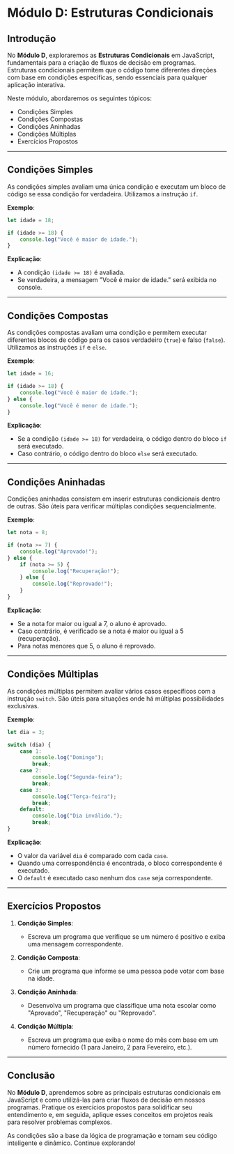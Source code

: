 # Módulo D: Estruturas Condicionais

## Introdução
No **Módulo D**, exploraremos as **Estruturas Condicionais** em JavaScript, fundamentais para a criação de fluxos de decisão em programas. Estruturas condicionais permitem que o código tome diferentes direções com base em condições específicas, sendo essenciais para qualquer aplicação interativa.

Neste módulo, abordaremos os seguintes tópicos:
- Condições Simples
- Condições Compostas
- Condições Aninhadas
- Condições Múltiplas
- Exercícios Propostos

---

## Condições Simples
As condições simples avaliam uma única condição e executam um bloco de código se essa condição for verdadeira. Utilizamos a instrução `if`.

**Exemplo**:
```javascript
let idade = 18;

if (idade >= 18) {
    console.log("Você é maior de idade.");
}
```

**Explicação**:
- A condição `(idade >= 18)` é avaliada.
- Se verdadeira, a mensagem "Você é maior de idade." será exibida no console.

---

## Condições Compostas
As condições compostas avaliam uma condição e permitem executar diferentes blocos de código para os casos verdadeiro (`true`) e falso (`false`). Utilizamos as instruções `if` e `else`.

**Exemplo**:
```javascript
let idade = 16;

if (idade >= 18) {
    console.log("Você é maior de idade.");
} else {
    console.log("Você é menor de idade.");
}
```

**Explicação**:
- Se a condição `(idade >= 18)` for verdadeira, o código dentro do bloco `if` será executado.
- Caso contrário, o código dentro do bloco `else` será executado.

---

## Condições Aninhadas
Condições aninhadas consistem em inserir estruturas condicionais dentro de outras. São úteis para verificar múltiplas condições sequencialmente.

**Exemplo**:
```javascript
let nota = 8;

if (nota >= 7) {
    console.log("Aprovado!");
} else {
    if (nota >= 5) {
        console.log("Recuperação!");
    } else {
        console.log("Reprovado!");
    }
}
```

**Explicação**:
- Se a nota for maior ou igual a 7, o aluno é aprovado.
- Caso contrário, é verificado se a nota é maior ou igual a 5 (recuperação).
- Para notas menores que 5, o aluno é reprovado.

---

## Condições Múltiplas
As condições múltiplas permitem avaliar vários casos específicos com a instrução `switch`. São úteis para situações onde há múltiplas possibilidades exclusivas.

**Exemplo**:
```javascript
let dia = 3;

switch (dia) {
    case 1:
        console.log("Domingo");
        break;
    case 2:
        console.log("Segunda-feira");
        break;
    case 3:
        console.log("Terça-feira");
        break;
    default:
        console.log("Dia inválido.");
        break;
}
```

**Explicação**:
- O valor da variável `dia` é comparado com cada `case`.
- Quando uma correspondência é encontrada, o bloco correspondente é executado.
- O `default` é executado caso nenhum dos `case` seja correspondente.

---

## Exercícios Propostos
1. **Condição Simples**:
   - Escreva um programa que verifique se um número é positivo e exiba uma mensagem correspondente.

2. **Condição Composta**:
   - Crie um programa que informe se uma pessoa pode votar com base na idade.

3. **Condição Aninhada**:
   - Desenvolva um programa que classifique uma nota escolar como "Aprovado", "Recuperação" ou "Reprovado".

4. **Condição Múltipla**:
   - Escreva um programa que exiba o nome do mês com base em um número fornecido (1 para Janeiro, 2 para Fevereiro, etc.).

---

## Conclusão
No **Módulo D**, aprendemos sobre as principais estruturas condicionais em JavaScript e como utilizá-las para criar fluxos de decisão em nossos programas. Pratique os exercícios propostos para solidificar seu entendimento e, em seguida, aplique esses conceitos em projetos reais para resolver problemas complexos.

As condições são a base da lógica de programação e tornam seu código inteligente e dinâmico. Continue explorando!
